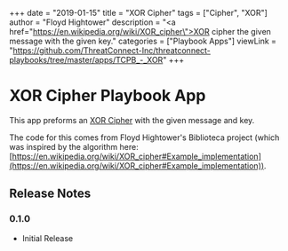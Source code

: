 +++
date = "2019-01-15"
title = "XOR Cipher"
tags = ["Cipher", "XOR"]
author = "Floyd Hightower"
description = "<a href=\"https://en.wikipedia.org/wiki/XOR_cipher\">XOR cipher</a> the given message with the given key."
categories = ["Playbook Apps"]
viewLink = "https://github.com/ThreatConnect-Inc/threatconnect-playbooks/tree/master/apps/TCPB_-_XOR"
+++

# XOR Cipher Playbook App

This app preforms an [XOR Cipher](https://en.wikipedia.org/wiki/XOR_cipher) with the given message and key.

The code for this comes from Floyd Hightower's Biblioteca project (which was inspired by the algorithm here: [https://en.wikipedia.org/wiki/XOR_cipher#Example_implementation](https://en.wikipedia.org/wiki/XOR_cipher#Example_implementation)).

## Release Notes

### 0.1.0

* Initial Release
